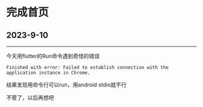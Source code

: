 # 完成首页
## 2023-9-10
_______________________________  

今天用flutter的Run命令遇到奇怪的错误   
```
Finished with error: Failed to establish connection with the application instance in Chrome.
```

结果发现用命令行可以run，用android stdio就不行  

不管了，以后再想吧    